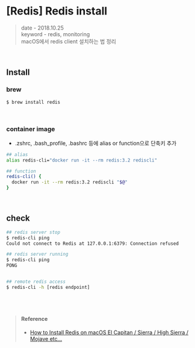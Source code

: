 # [Redis] Redis install
> date - 2018.10.25  
> keyword - redis, monitoring  
> macOS에서 redis client 설치하는 법 정리

<br>

## Install
### brew
```sh
$ brew install redis
```

<br>

### container image
* .zshrc, .bash_profile, .bashrc 등에 alias or function으로 단축키 추가
```sh
## alias
alias redis-cli="docker run -it --rm redis:3.2 rediscli"

## function
redis-cli() {
  docker run -it --rm redis:3.2 rediscli "$@"
}
```


<br>

## check
```sh
## redis server stop
$ redis-cli ping
Could not connect to Redis at 127.0.0.1:6379: Connection refused

## redis server running
$ redis-cli ping
PONG


## remote redis access
$ redis-cli -h [redis endpoint]
```


<br><br>

> #### Reference
> * [How to Install Redis on macOS El Capitan / Sierra / High Sierra / Mojave etc…](https://medium.com/@djamaldg/install-use-redis-on-macos-sierra-432ab426640e)
